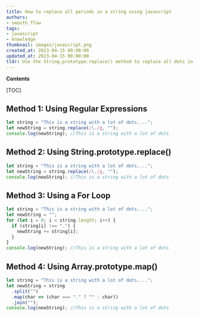 ```yaml
---
title: How to replace all periods in a string using javascript
authors:
- smooth_flow
tags:
- javascript
- knowledge
thumbnail: images/javascript.png
created_at: 2023-04-15 00:00:00
updated_at: 2023-04-15 00:00:00
tldr: Use the String.prototype.replace() method to replace all dots in a string with a specified value.
---
```


**Contents**

[TOC]

## Method 1: Using Regular Expressions

```javascript
let string = "This is a string with a lot of dots....";
let newString = string.replace(/\./g, "");
console.log(newString); //This is a string with a lot of dots
```

## Method 2: Using String.prototype.replace()

```javascript
let string = "This is a string with a lot of dots....";
let newString = string.replace(/\./g, "");
console.log(newString); //This is a string with a lot of dots
```

## Method 3: Using a For Loop

```javascript
let string = "This is a string with a lot of dots....";
let newString = "";
for (let i = 0; i < string.length; i++) {
  if (string[i] !== ".") {
    newString += string[i];
  }
}
console.log(newString); //This is a string with a lot of dots
```

## Method 4: Using Array.prototype.map()

```javascript
let string = "This is a string with a lot of dots....";
let newString = string
  .split("")
  .map(char => (char === "." ? "" : char))
  .join("");
console.log(newString); //This is a string with a lot of dots
```
